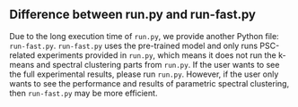 ## Difference between run.py and run-fast.py

Due to the long execution time of `run.py`, we provide another Python file: `run-fast.py`.
`run-fast.py` uses the pre-trained model and only runs PSC-related experiments provided in `run.py`, which means it does not run the k-means and spectral clustering parts from `run.py`. If the user wants to see the full experimental results, please run `run.py`. However, if the user only wants to see the performance and results of parametric spectral clustering, then `run-fast.py` may be more efficient.
